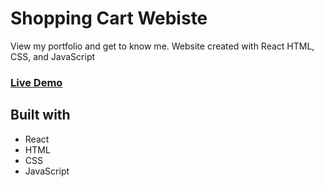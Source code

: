 # Shopping Cart Webiste

View my portfolio and get to know me. Website created with React HTML, CSS, and JavaScript

### **[Live Demo](https://7d7af9db.portfolio-website-dr0.pages.dev/)**

## Built with

- React
- HTML
- CSS
- JavaScript
